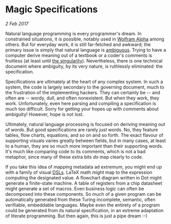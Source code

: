 # Magic Specifications
_2 Feb 2017_

Natural language programming is every programmer's dream. In constrained situations, it *is* possible, notably used in [Wolfram Alpha](http://www.wolframalpha.com/) among others. But for everyday work, it is still far-fetched and awkward; the primary issue is simply that natural language is [ambiguous](http://www.seasite.niu.edu/trans/articles/Language%20Ambiguity.htm). Trying to have a computer derive meaning out of a textbook or a coder's comments is fruitless (at least until [the singularity](https://en.wikipedia.org/wiki/Technological_singularity)). Nevertheless, there is one technical document where ambiguity, by its very nature, is ruthlessly eliminated: the specification.

Specifications are ultimately at the heart of any complex system. In such a system, the code is largely secondary to the governing document, much to the frustration of the implementing hackers. They can certainly be -- and often are -- wordy, dull, and often nonexistent. But when they work, they work. Unfortunately, even here parsing and compiling a specification is much too difficult. Sorry for getting your hopes up with comments about ambiguity! However, hope is not lost.

Ultimately, natural language processing is focused on deriving meaning out of _words_. But good specifications are rarely *just* words. No, they feature tables, flow charts, equations, and so on and so forth. The exact flavour of supporting visuals varies greatly between fields, but in many cases, at least to a human, they are so much more important than their supporting words. It's much like comparing code to its comments, which is not a bad metaphor, since many of these extra bits _do_ map clearly to code.

If you take this idea of mapping metadata ad extremum, you might end up with a family of visual [DSLs](https://en.wikipedia.org/wiki/Domain-specific_language). LaTeX math might map to the expression computing the designated value. A flowchart diagram written in Dot might generate a finite-state machine. A table of registers from a chip datasheet might generate a set of macros. Even business logic can often be decomposed into these components. So much of a given program can be automatically generated from these Turing incomplete, semantic, often verifiable, embeddable languages. Maybe even the entirety of a program could be generated from its natural specification, in an extreme adaptation of literate programming. But then again, this is just a pipe dream :-)
